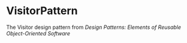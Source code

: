 # VisitorPattern
The Visitor design pattern from *Design Patterns: Elements of Reusable Object-Oriented Software*
